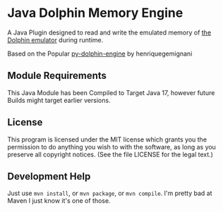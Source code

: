 # Java Dolphin Memory Engine

A Java Plugin designed to read and write the emulated memory of [the Dolphin emulator](https://github.com/dolphin-emu/dolphin) during runtime. 

Based on the Popular [py-dolphin-engine](https://github.com/henriquegemignani/py-dolphin-memory-engine) by henriquegemignani

## Module Requirements

This Java Module has been Compiled to Target Java 17, however future Builds might target earlier versions.

## License
This program is licensed under the MIT license which grants you the permission to do anything you wish to with the software, as long as you preserve all copyright notices. (See the file LICENSE for the legal text.)


## Development Help

Just use `mvn install`, or `mvn package`, or `mvn compile`. I'm pretty bad at Maven I just know it's one of those.
